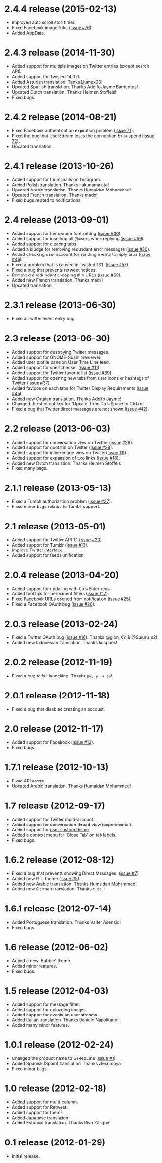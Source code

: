 # 2.4.4 release (2015-02-13) #

  * Improved auto scroll stop timer.
  * Fixed Facebook image links ([issue #76](https://code.google.com/p/gfeedline/issues/detail?id=#76)).
  * Added AppData.

# 2.4.3 release (2014-11-30) #

  * Added support for multiple images on Twitter entries (except search API).
  * Added support for Twisted 14.0.0.
  * Added Asturian translation. Tanks Ḷḷumex03!
  * Updated Spanish translation. Thanks Adolfo Jayme Barrientos!
  * Updated Dutch translation. Thanks Heimen Stoffels!
  * Fixed bugs.

# 2.4.2 release (2014-08-21) #

  * Fixed Facebook authentication expiration problem ([issue 71](https://code.google.com/p/gfeedline/issues/detail?id=71)).
  * Fixed the bug that UserStream loses the connection by suspend ([issue 72](https://code.google.com/p/gfeedline/issues/detail?id=72)).
  * Updated translation.

# 2.4.1 release (2013-10-26) #

  * Added support for thumbnails on Instagram.
  * Added Polish translation.  Thanks hakunamatata!
  * Updated Arabic translation.  Thanks Humaidan Mohammed!
  * Updated French translation.   Thanks madx!
  * Fixed bugs related to notifications.

# 2.4 release (2013-09-01) #

  * Added support for the system font setting ([issue #36](https://code.google.com/p/gfeedline/issues/detail?id=#36)).
  * Added support for inserting all @users when replying ([issue #56](https://code.google.com/p/gfeedline/issues/detail?id=#56)).
  * Added support for clearing tabs.
  * Added a kludge for removing redundant error messages ([issue #30](https://code.google.com/p/gfeedline/issues/detail?id=#30)).
  * Added checking user account for sending events to reply tabs ([issue #46](https://code.google.com/p/gfeedline/issues/detail?id=#46)).
  * Fixed a problem that is caused in Twisted 13.1. ([issue #57](https://code.google.com/p/gfeedline/issues/detail?id=#57)).
  * Fixed a bug that prevents retweet notices.
  * Removed a redundant escaping # in URLs ([issue #59](https://code.google.com/p/gfeedline/issues/detail?id=#59)).
  * Added new French translation.  Thanks madx!
  * Updated translation.

# 2.3.1 release (2013-06-30) #

  * Fixed a Twitter event entry bug.

# 2.3 release (2013-06-30) #

  * Added support for destroying Twitter messages.
  * Added support for GNOME-Sushi previewer.
  * Added user profile pane on User Time Line feed.
  * Added support for spell checker ([issue #11](https://code.google.com/p/gfeedline/issues/detail?id=#11)).
  * Added support for Twitter favorite list ([issue #39](https://code.google.com/p/gfeedline/issues/detail?id=#39)).
  * Added support for opening new tabs from user icons or hashtags of Twitter ([issue #37](https://code.google.com/p/gfeedline/issues/detail?id=#37)).
  * Added favicon on each tabs for Twitter Display Requirements ([issue #45](https://code.google.com/p/gfeedline/issues/detail?id=#45)).
  * Added new Catalan translation.  Thanks Adolfo Jayme!
  * Changed the shot cut key for 'Update' from Ctrl+Space to Ctrl+n.
  * Fixed a bug that Twitter direct messages are not shown ([issue #42](https://code.google.com/p/gfeedline/issues/detail?id=#42)).

# 2.2 release (2013-06-03) #

  * Added support for conversation view on Twitter ([issue #29](https://code.google.com/p/gfeedline/issues/detail?id=#29)).
  * Added support for quotatin on Twitter ([issue #28](https://code.google.com/p/gfeedline/issues/detail?id=#28)).
  * Added support for inline image view on Twitter([issue #9](https://code.google.com/p/gfeedline/issues/detail?id=#9)).
  * Added support for expansion of t.co links ([issue #18](https://code.google.com/p/gfeedline/issues/detail?id=#18)).
  * Added new Dutch translation.  Thanks Heimen Stoffels!
  * Fixed many bugs.

# 2.1.1 release (2013-05-13) #

  * Fixed a Tumblr authorization problem ([issue #27](https://code.google.com/p/gfeedline/issues/detail?id=#27)).
  * Fixed minor bugs related to Tumblr support.

# 2.1 release (2013-05-01) #

  * Added support for Twitter API 1.1 ([issue #23](https://code.google.com/p/gfeedline/issues/detail?id=#23)).
  * Added support for Tumblr ([issue #13](https://code.google.com/p/gfeedline/issues/detail?id=#13)).
  * Improve Twitter interface.
  * Added support for feeds unification.

# 2.0.4 release (2013-04-20) #

  * Added support for updating with Ctrl+Enter keys.
  * Added tool tips for permanent filters ([issue #17](https://code.google.com/p/gfeedline/issues/detail?id=#17)).
  * Fixed Facebook URLs opened from notification ([issue #25](https://code.google.com/p/gfeedline/issues/detail?id=#25)).
  * Fixed a Facebook OAuth bug ([issue #26](https://code.google.com/p/gfeedline/issues/detail?id=#26)).

# 2.0.3 release (2013-02-24) #

  * Fixed a Twitter OAuth bug ([issue #16](https://code.google.com/p/gfeedline/issues/detail?id=#16)). Thanks @gion\_XY & @Sururu\_s2!
  * Added new Indonesian translation. Thanks kuspoes!

# 2.0.2 release (2012-11-19) #

  * Fixed a bug to fail launching. Thanks `@yy_y_ja_jp`!

# 2.0.1 release (2012-11-18) #

  * Fixed a bug that disabled creating an account.

# 2.0 release (2012-11-17) #

  * Added support for Facebook ([issue #12](https://code.google.com/p/gfeedline/issues/detail?id=#12)).
  * Fixed bugs.

# 1.7.1 release (2012-10-13) #

  * Fixed API errors.
  * Updated Arabic translation. Thanks Humaidan Mohammed!

# 1.7 release (2012-09-17) #

  * Added support for Twitter multi-account.
  * Added support for conversation thread view (experimental).
  * Added support for [user custom theme](Themes.md).
  * Added a context menu for 'Close Tab' on tab labels.
  * Fixed bugs.

# 1.6.2 release (2012-08-12) #

  * Fixed a bug that prevents showing Direct Messages. ([issue #7](https://code.google.com/p/gfeedline/issues/detail?id=#7))
  * Added new RTL theme ([issue #5](https://code.google.com/p/gfeedline/issues/detail?id=#5)).
  * Added new Arabic translation. Thanks Humaidan Mohammed!
  * Added new German translation. Thanks `t_bb_`!

# 1.6.1 release (2012-07-14) #

  * Added Portuguese translation. Thanks Valter Asensio!
  * Fixed bugs.

# 1.6 release (2012-06-02) #

  * Added a new 'Bubble' theme.
  * Added minor features.
  * Fixed bugs.

# 1.5 release (2012-04-03) #

  * Added support for message filter.
  * Added support for uploading images.
  * Added support for events on user streams.
  * Added Italian translation.  Thanks Daniele Napolitano!
  * Added many minor features.

# 1.0.1 release (2012-02-24) #

  * Changed the product name to GFeedLine ([issue #1](https://code.google.com/p/gfeedline/issues/detail?id=#1))
  * Added Spanish (Spain) translation. Thanks alexnmoya!
  * Fixed minor bugs.

# 1.0 release (2012-02-18) #

  * Added support for multi-column.
  * Added support for Retweet.
  * Added support for theme.
  * Added Japanese translation.
  * Added Estonian translation. Thanks Rivo Zängov!

# 0.1 release (2012-01-29) #

  * Initial release.